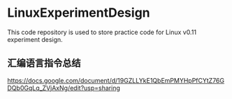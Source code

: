 # LinuxExperimentDesign
This code repository is used to store practice code for Linux v0.11 experiment design.

## 汇编语言指令总结
https://docs.google.com/document/d/19GZLLYkE1QbEmPMYHpPfCYtZ76GDQb0GqLq_ZVjAxNg/edit?usp=sharing
